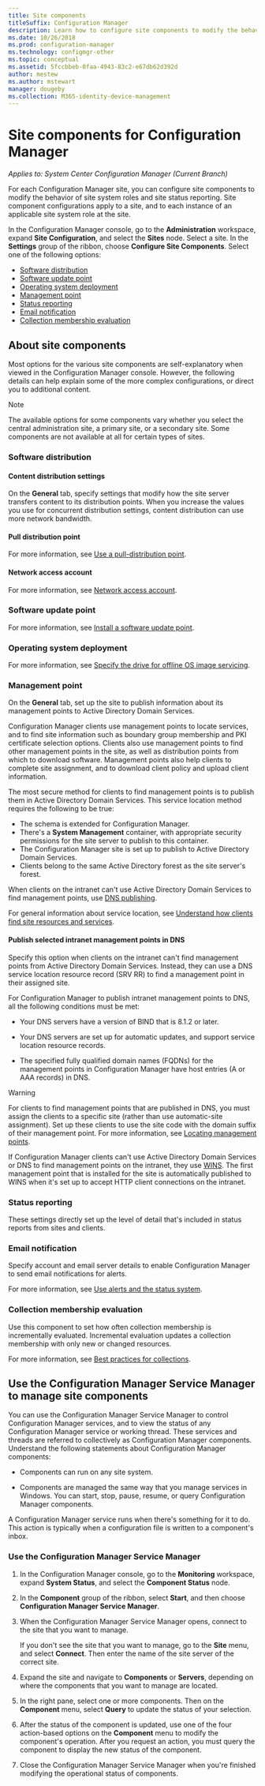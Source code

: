 ```yaml
---
title: Site components
titleSuffix: Configuration Manager
description: Learn how to configure site components to modify the behavior of site system roles and site status reporting.
ms.date: 10/26/2018
ms.prod: configuration-manager
ms.technology: configmgr-other
ms.topic: conceptual
ms.assetid: 5fccbbeb-0faa-4943-83c2-e67db62d392d
author: mestew
ms.author: mstewart
manager: dougeby
ms.collection: M365-identity-device-management
---
```


# Site components for Configuration Manager

*Applies to: System Center Configuration Manager (Current Branch)*

For each Configuration Manager site, you can configure site components to modify the behavior of site system roles and site status reporting. Site component configurations apply to a site, and to each instance of an applicable site system role at the site.  

In the Configuration Manager console, go to the **Administration** workspace, expand **Site Configuration**, and select the **Sites** node. Select a site. In the **Settings** group of the ribbon, choose **Configure Site Components**. Select one of the following options:

- [Software distribution](#software-distribution)  
- [Software update point](#software-update-point) 
- [Operating system deployment](#operating-system-deployment)
- [Management point](#management-point)  
- [Status reporting](#status-reporting)  
- [Email notification](#email-notification)
- [Collection membership evaluation](#bkmk_colleval)


## About site components  

 Most options for the various site components are self-explanatory when viewed in the Configuration Manager console. However, the following details can help explain some of the more complex configurations, or direct you to additional content.  

> [!Note]  
> The available options for some components vary whether you select the central administration site, a primary site, or a secondary site. Some components are not available at all for certain types of sites.  



### Software distribution  

#### Content distribution settings
On the **General** tab, specify settings that modify how the site server transfers content to its distribution points. When you increase the values you use for concurrent distribution settings, content distribution can use more network bandwidth.  

#### Pull distribution point
For more information, see [Use a pull-distribution point](/sccm/core/plan-design/hierarchy/use-a-pull-distribution-point).

#### Network access account
For more information, see [Network access account](/sccm/core/plan-design/hierarchy/accounts#network-access-account).  


### Software update point  

For more information, see [Install a software update point](/sccm/sum/get-started/install-a-software-update-point).  


### Operating system deployment

For more information, see [Specify the drive for offline OS image servicing](/sccm/osd/get-started/manage-operating-system-images#bkmk_servicing-drive).


### Management point  

On the **General** tab, set up the site to publish information about its management points to Active Directory Domain Services.  

Configuration Manager clients use management points to locate services, and to find site information such as boundary group membership and PKI certificate selection options. Clients also use management points to find other management points in the site, as well as distribution points from which to download software. Management points also help clients to complete site assignment, and to download client policy and upload client information.  

The most secure method for clients to find management points is to publish them in Active Directory Domain Services. This service location method requires the following to be true:

- The schema is extended for Configuration Manager.
- There's a **System Management** container, with appropriate security permissions for the site server to publish to this container.
- The Configuration Manager site is set up to publish to Active Directory Domain Services.
- Clients belong to the same Active Directory forest as the site server's forest.  

When clients on the intranet can't use Active Directory Domain Services to find management points, use [DNS publishing](/sccm/core/plan-design/hierarchy/understand-how-clients-find-site-resources-and-services#bkmk_dns).  

For general information about service location, see [Understand how clients find site resources and services](/sccm/core/plan-design/hierarchy/understand-how-clients-find-site-resources-and-services).  


#### Publish selected intranet management points in DNS
Specify this option when clients on the intranet can't find management points from Active Directory Domain Services. Instead, they can use a DNS service location resource record (SRV RR) to find a management point in their assigned site.  

For Configuration Manager to publish intranet management points to DNS, all the following conditions must be met:  

-   Your DNS servers have a version of BIND that is 8.1.2 or later.  

-   Your DNS servers are set up for automatic updates, and support service location resource records.  

-   The specified fully qualified domain names (FQDNs) for the management points in Configuration Manager have host entries (A or AAA records) in DNS.  

> [!WARNING]  
>  For clients to find management points that are published in DNS, you must assign the clients to a specific site (rather than use automatic-site assignment). Set up these clients to use the site code with the domain suffix of their management point. For more information, see [Locating management points](/sccm/core/clients/deploy/assign-clients-to-a-site#locating-management-points).  

If Configuration Manager clients can't use Active Directory Domain Services or DNS to find management points on the intranet, they use [WINS](/sccm/core/plan-design/hierarchy/understand-how-clients-find-site-resources-and-services#bkmk_wins). The first management point that is installed for the site is automatically published to WINS when it's set up to accept HTTP client connections on the intranet.  


### Status reporting  

These settings directly set up the level of detail that's included in status reports from sites and clients.  


### Email notification  

Specify account and email server details to enable Configuration Manager to send email notifications for alerts.  

For more information, see [Use alerts and the status system](/sccm/core/servers/manage/use-alerts-and-the-status-system).


### <a name="bkmk_colleval"></a> Collection membership evaluation  

Use this component to set how often collection membership is incrementally evaluated. Incremental evaluation updates a collection membership with only new or changed resources.  

For more information, see [Best practices for collections](/sccm/core/clients/manage/collections/best-practices-for-collections).



##  <a name="BKMK_ServiceMgr"></a> Use the Configuration Manager Service Manager to manage site components  

You can use the Configuration Manager Service Manager to control Configuration Manager services, and to view the status of any Configuration Manager service or working thread. These services and threads are referred to collectively as Configuration Manager components. Understand the following statements about Configuration Manager components:  

-   Components can run on any site system.  

-   Components are managed the same way that you manage services in Windows. You can start, stop, pause, resume, or query Configuration Manager components.  

A Configuration Manager service runs when there's something for it to do. This action is typically when a configuration file is written to a component's inbox. 


### Use the Configuration Manager Service Manager  

1.  In the Configuration Manager console, go to the **Monitoring** workspace, expand **System Status**, and select the **Component Status** node.  

2.  In the **Component** group of the ribbon, select **Start**, and then choose **Configuration Manager Service Manager**.  

3.  When the Configuration Manager Service Manager opens, connect to the site that you want to manage.  

     If you don't see the site that you want to manage, go to the **Site** menu, and select **Connect**. Then enter the name of the site server of the correct site.  

4.  Expand the site and navigate to **Components** or **Servers**, depending on where the components that you want to manage are located.  

5.  In the right pane, select one or more components. Then on the **Component** menu, select **Query** to update the status of your selection.  

6.  After the status of the component is updated, use one of the four action-based options on the **Component** menu to modify the component's operation. After you request an action, you must query the component to display the new status of the component.  

7.  Close the Configuration Manager Service Manager when you're finished modifying the operational status of components.  
